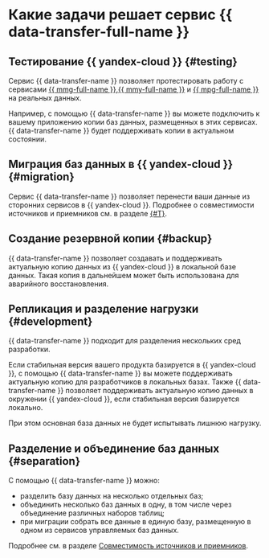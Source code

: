 # Какие задачи решает сервис {{ data-transfer-full-name }}

## Тестирование {{ yandex-cloud }} {#testing}

Сервис {{ data-transfer-name }} позволяет протестировать работу с сервисами [{{ mmg-full-name }}](../../managed-mongodb/),[{{ mmy-full-name }}](../../managed-mysql/) и [{{ mpg-full-name }}](../../managed-postgresql/) на реальных данных.

Например, с помощью {{ data-transfer-name }} вы можете подключить к вашему приложению копии баз данных, размещенных в этих сервисах. {{ data-transfer-name }} будет поддерживать копии в актуальном состоянии.

## Миграция баз данных в {{ yandex-cloud }} {#migration}

Сервис {{ data-transfer-name }} позволяет перенести ваши данные из сторонних сервисов в {{ yandex-cloud }}. Подробнее о совместимости источников и приемников см. в разделе [{#T}](./index.md#connectivity-matrix).

## Создание резервной копии {#backup}

{{ data-transfer-name }} позволяет создавать и поддерживать актуальную копию данных из {{ yandex-cloud }} в локальной базе данных. Такая копия в дальнейшем может быть использована для аварийного восстановления.

## Репликация и разделение нагрузки {#development}

{{ data-transfer-name }} подходит для разделения нескольких сред разработки.

Если стабильная версия вашего продукта базируется в {{ yandex-cloud }}, с помощью {{ data-transfer-name }} вы можете поддерживать актуальную копию для разработчиков в локальных базах. Также {{ data-transfer-name }} позволяет поддерживать актуальную копию данных в окружении {{ yandex-cloud }}, если стабильная версия базируется локально.

При этом основная база данных не будет испытывать лишнюю нагрузку.

## Разделение и объединение баз данных {#separation}

С помощью {{ data-transfer-name }} можно:

* разделить базу данных на несколько отдельных баз;
* объединить несколько баз данных в одну, в том числе через объединение различных наборов таблиц;
* при миграции собрать все данные в единую базу, размещенную в одном из сервисов управляемых баз данных.

Подробнее см. в разделе [Совместимость источников и приемников](./index.md#connectivity-matrix).
